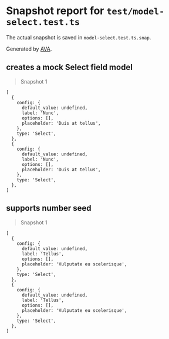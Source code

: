 # Snapshot report for `test/model-select.test.ts`

The actual snapshot is saved in `model-select.test.ts.snap`.

Generated by [AVA](https://avajs.dev).

## creates a mock Select field model

> Snapshot 1

    [
      {
        config: {
          default_value: undefined,
          label: 'Nunc',
          options: [],
          placeholder: 'Duis at tellus',
        },
        type: 'Select',
      },
      {
        config: {
          default_value: undefined,
          label: 'Nunc',
          options: [],
          placeholder: 'Duis at tellus',
        },
        type: 'Select',
      },
    ]

## supports number seed

> Snapshot 1

    [
      {
        config: {
          default_value: undefined,
          label: 'Tellus',
          options: [],
          placeholder: 'Vulputate eu scelerisque',
        },
        type: 'Select',
      },
      {
        config: {
          default_value: undefined,
          label: 'Tellus',
          options: [],
          placeholder: 'Vulputate eu scelerisque',
        },
        type: 'Select',
      },
    ]
